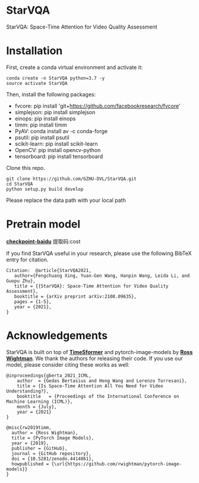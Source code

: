 # StarVQA
StarVQA: Space-Time Attention for Video Quality Assessment

#  Installation

First, create a conda virtual environment and activate it:

```
conda create -n StarVQA python=3.7 -y
source activate StarVQA
```
Then, install the following packages:

- fvcore: pip install 'git+https://github.com/facebookresearch/fvcore'
- simplejson: pip install simplejson
- einops: pip install einops
- timm: pip install timm
- PyAV: conda install av -c conda-forge
- psutil: pip install psutil
- scikit-learn: pip install scikit-learn
- OpenCV: pip install opencv-python
- tensorboard: pip install tensorboard

Clone this repo.

```
git clone https://github.com/GZHU-DVL/StarVQA.git
cd StarVQA
python setup.py build develop
```

Please replace the data path with your local path 

# Pretrain model
[**checkpoint-baidu**](https://pan.baidu.com/s/1YfUA1kkTdhf8G81fgvZ-2g?pwd=cost) 提取码:cost

If you find StarVQA useful in your research, please use the following BibTeX entry for citation.
```
Citation:  @article{StarVQA2021,
   author={Fengchuang Xing, Yuan-Gen Wang, Hanpin Wang, Leida Li, and Guopu Zhu},
   title = {{StarVQA}: Space-Time Attention for Video Quality Assessment},
   booktitle = {arXiv preprint arXiv:2108.09635},
   pages = {1-5},
   year = {2021},
}
```
# Acknowledgements
StarVQA is built on top of [**TimeSformer**](https://github.com/facebookresearch/TimeSformer) and pytorch-image-models by [**Ross Wightman**](https://github.com/rwightman). We thank the authors for releasing their code. If you use our model, please consider citing these works as well:
```
@inproceedings{gberta_2021_ICML,
    author  = {Gedas Bertasius and Heng Wang and Lorenzo Torresani},
    title = {Is Space-Time Attention All You Need for Video Understanding?},
    booktitle   = {Proceedings of the International Conference on Machine Learning (ICML)}, 
    month = {July},
    year = {2021}
}
```
```
@misc{rw2019timm,
  author = {Ross Wightman},
  title = {PyTorch Image Models},
  year = {2019},
  publisher = {GitHub},
  journal = {GitHub repository},
  doi = {10.5281/zenodo.4414861},
  howpublished = {\url{https://github.com/rwightman/pytorch-image-models}}
}
```

